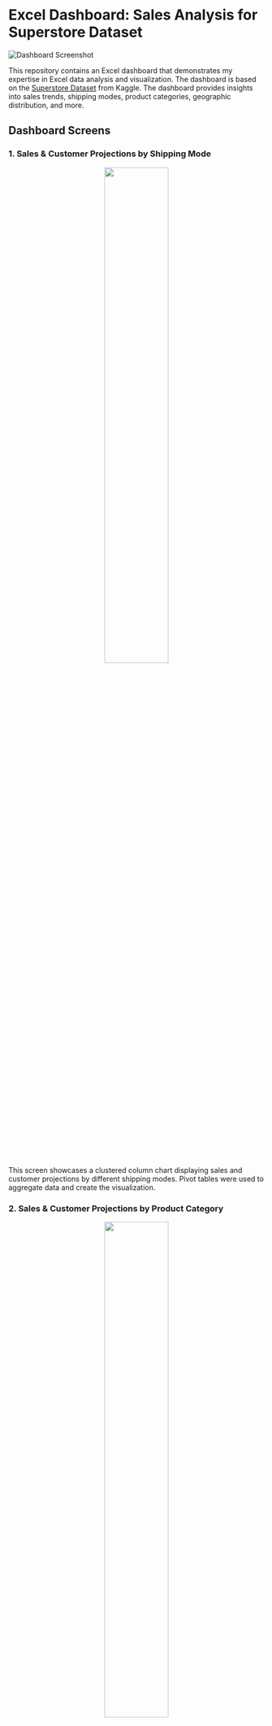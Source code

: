 # Excel Dashboard: Sales Analysis for Superstore Dataset

![Dashboard Screenshot](https://github.com/sifatzaman/Excel_interactive_dashboard/blob/main/Dashboard.PNG)

This repository contains an Excel dashboard that demonstrates my expertise in Excel data analysis and visualization. The dashboard is based on the [Superstore Dataset](https://www.kaggle.com/datasets/rohitsahoo/sales-forecasting) from Kaggle. The dashboard provides insights into sales trends, shipping modes, product categories, geographic distribution, and more.

## Dashboard Screens

### 1. Sales & Customer Projections by Shipping Mode

<p align="center">
  <img src="https://github.com/sifatzaman/Excel_interactive_dashboard/blob/main/Screen1.png" width="50%">
</p>

This screen showcases a clustered column chart displaying sales and customer projections by different shipping modes. Pivot tables were used to aggregate data and create the visualization.

### 2. Sales & Customer Projections by Product Category

<p align="center">
  <img src="https://github.com/sifatzaman/Excel_interactive_dashboard/blob/main/Screen2.png" width="50%">
</p>

Here, a clustered column chart presents sales and customer projections based on different product categories. The dashboard utilizes pivot tables to summarize the data and generate insights.

### 3. Top 10 States by Sales Percent

<p align="center">
  <img src="https://github.com/sifatzaman/Excel_interactive_dashboard/blob/main/Screen3.png" width="50%">
</p>

This map visualization highlights the top 10 states according to sales percent. The map utilizes pivot tables to aggregate and visualize data effectively.

### 4. Top 10 Cities by Number of Customers

<p align="center">
  <img src="https://github.com/sifatzaman/Excel_interactive_dashboard/blob/main/Screen4.png" width="50%">
</p>

The clustered bar chart on this screen depicts the top 10 cities based on the number of customers. Pivot tables were instrumental in data summarization and chart creation.

### 5. Processing Time in Days by Shipping Mode

<p align="center">
  <img src="https://github.com/sifatzaman/Excel_interactive_dashboard/blob/main/Screen5.PNG" width="50%">
</p>

This process chart visualizes processing time in days according to different shipping modes. The data processing and visualization were achieved through pivot tables.

### 6. Top 10 Products by Revenue

<p align="center">
  <img src="https://github.com/sifatzaman/Excel_interactive_dashboard/blob/main/Screen6.png" width="50%">
</p>

A clustered bar chart showcases the top 10 products based on revenue. Pivot tables were employed to analyze and visualize product revenue data.

### 7. Top 10 Products by Number of Orders

<p align="center">
  <img src="https://github.com/sifatzaman/Excel_interactive_dashboard/blob/main/Screen7.png" width="50%">
</p>

Finally, this screen features a clustered bar chart highlighting the top 10 products by the number of orders. Pivot tables enabled the data aggregation and visualization process.

### 8. Dispatch Order Userform

<p align="center">
  <img src="https://github.com/sifatzaman/Excel_interactive_dashboard/blob/main/Screen7.png" width="50%">
</p>

The "Dispatch Order" feature allows users to update order dispatch instructions conveniently. This Userform opens upon clicking the "Dispatch Order" button and provides fields to input dispatch details, such as delivery dates and tracking information. Upon submission, the Userform updates the master data sheet with the dispatch information.

### 9. Add New Order Userform

<p align="center">
  <img src="https://github.com/sifatzaman/Excel_interactive_dashboard/blob/main/Screen7.png" width="50%">
</p>

The "Add New Order" feature enhances data input and streamlines the addition of new orders. Clicking the "Add New Order" button opens this Userform, where users can enter order details, including customer information, product, quantity, and pricing. The Userform ensures data consistency and appends the new order details to the master data sheet.


## Dynamic Filtering with Slicers

The Excel dashboard includes interactive slicers that allow users to dynamically filter and analyze the data. There are three slicers in the dashboard:

1. **Month and Year Slicer:** This slicer enables users to filter the dashboard based on specific months and years. Users can choose a desired combination of month and year to view sales data for that period.

2. **Customer Category Slicer:** The customer category slicer allows users to filter the data based on different customer categories. This provides insights into sales trends specific to different customer segments.

3. **Product Category Slicer:** Users can also filter the dashboard by product categories. This slicer provides the ability to focus on specific product categories and analyze their performance.

By utilizing these slicers, users can tailor their analysis and insights according to their preferences. The dynamic filtering capability enhances the dashboard's interactivity and usability, making it easy to explore different aspects of the data.

The slicers were added using Excel's built-in slicer functionality and are connected to the relevant pivot tables and charts. This dynamic feature underscores my proficiency in Excel and highlights the actionable insights that can be derived from the data.




## Dataset

The dataset used for this project is the [Superstore Dataset](https://www.kaggle.com/datasets/rohitsahoo/sales-forecasting) from Kaggle. It contains information on sales transactions, product categories, shipping modes, and more.

## Skills Showcased

This project demonstrates my advanced skills in Excel, including:
- Data importing and cleaning
- Pivot table creation and customization
- Data visualization through various chart types
- Geographic data representation using maps
- Data-driven insights and analysis
- Dashboard creation for comprehensive data presentation
- Leveraging Excel functionalities for business intelligence
- Using VBA Programming to achieve a certain level of Automation.

Feel free to explore the dashboard and screenshots to gain insights into the capabilities of Excel for data analysis and visualization. If you have any questions or feedback, don't hesitate to reach out!

Author: Md. Bodruzzaman Sifat
